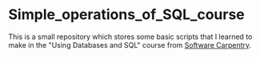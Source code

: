 # Simple_operations_of_SQL_course
This is a small repository which stores some basic scripts that I learned to make in the "Using Databases and SQL" course from [Software Carpentry](http://swcarpentry.github.io/sql-novice-survey/). 
